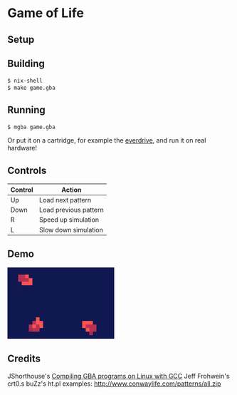 # Game of Life

## Setup

## Building

```
$ nix-shell
$ make game.gba
```

## Running

```
$ mgba game.gba
```

Or put it on a cartridge, for example the [everdrive](https://krikzz.com/store/home/42-everdrive-gba-x5.html), and run it on real hardware!

## Controls

| Control | Action                 |
| ------- | ---------------------- |
| Up      | Load next pattern      |
| Down    | Load previous pattern  |
| R       | Speed up simulation    |
| L       | Slow down simulation   |

## Demo

![demo.gif](demo.gif)

## Credits

JShorthouse's [Compiling GBA programs on Linux with GCC](https://gist.github.com/JShorthouse/bfe49cdfad126e9163d9cb30fd3bf3c2)
Jeff Frohwein's crt0.s
buZz's ht.pl
examples: http://www.conwaylife.com/patterns/all.zip
